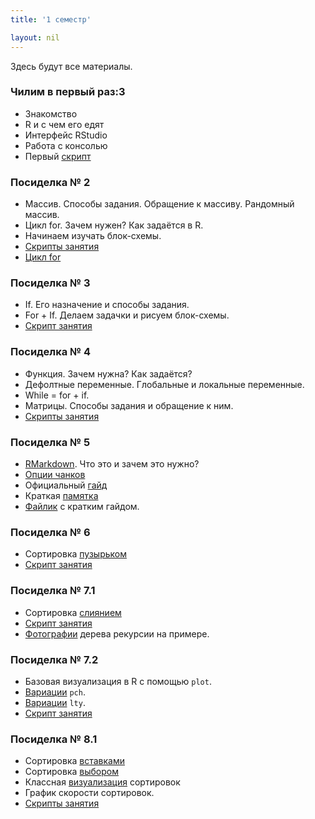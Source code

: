 ```yaml
---
title: '1 семестр'

layout: nil
---
```


Здесь будут все материалы.

### Чилим в первый раз:3

* Знакомство
* R и с чем его едят
* Интерфейс RStudio
* Работа с консолью
* Первый [скрипт](https://github.com/ahmedushka7/R/blob/master/docs/scripts/posidelka1.zip?raw=true)

### Посиделка № 2

* Массив. Cпособы задания. Обращение к массиву. Рандомный массив.
* Цикл for. Зачем нужен? Как задаётся в R.
* Начинаем изучать блок-схемы.
* [Скрипты занятия](https://github.com/ahmedushka7/R/blob/master/docs/scripts/posidelka2.zip?raw=true)
* [Цикл for](https://github.com/ahmedushka7/R/blob/master/docs/_includes/for.jpg)

### Посиделка № 3

* If. Его назначение и способы задания.
* For + If. Делаем задачки и рисуем блок-схемы.
* [Скрипт занятия](https://github.com/ahmedushka7/R/blob/master/docs/scripts/posidelka3.zip?raw=true)

### Посиделка № 4

* Функция. Зачем нужна? Как задаётся?
* Дефолтные переменные. Глобальные и локальные переменные.
* While = for + if.
* Матрицы. Способы задания и обращение к ним.
* [Скрипты занятия](https://github.com/ahmedushka7/R/blob/master/docs/scripts/posidelka4.zip?raw=true)

### Посиделка № 5 

* [RMarkdown](https://rmarkdown.rstudio.com/). Что это и зачем это нужно?
* [Опции чанков](https://yihui.name/knitr/options/)
* Официальный [гайд](https://bookdown.org/yihui/rmarkdown/r-code.html)
* Краткая [памятка](https://github.com/ahmedushka7/R/raw/master/docs/_includes/rmarkdown.pdf)
* [Файлик](https://github.com/ahmedushka7/R/blob/master/docs/scripts/posidelka5.zip?raw=true) с кратким гайдом.

### Посиделка № 6
* Сортировка [пузырьком](https://ru.wikipedia.org/wiki/%D0%A1%D0%BE%D1%80%D1%82%D0%B8%D1%80%D0%BE%D0%B2%D0%BA%D0%B0_%D0%BF%D1%83%D0%B7%D1%8B%D1%80%D1%8C%D0%BA%D0%BE%D0%BC)
* [Скрипт занятия](https://github.com/ahmedushka7/R/blob/master/docs/scripts/posidelka6.zip?raw=true)

### Посиделка № 7.1
* Сортировка [слиянием](https://neerc.ifmo.ru/wiki/index.php?title=%D0%A1%D0%BE%D1%80%D1%82%D0%B8%D1%80%D0%BE%D0%B2%D0%BA%D0%B0_%D1%81%D0%BB%D0%B8%D1%8F%D0%BD%D0%B8%D0%B5%D0%BC)
* [Скрипт занятия](https://github.com/ahmedushka7/R/blob/master/docs/scripts/posidelka7_1.zip?raw=true)
* [Фотографии](https://github.com/ahmedushka7/R/raw/master/docs/_includes/sort_merge.zip) дерева рекурсии на примере. 

### Посиделка № 7.2
* Базовая визуализация в R c помощью `plot`.
* [Вариации](https://github.com/ahmedushka7/R/blob/master/docs/_includes/pch.png) `pch`.
* [Вариации](https://github.com/ahmedushka7/R/blob/master/docs/_includes/lty.png) `lty`.
* [Скрипт занятия](https://github.com/ahmedushka7/R/blob/master/docs/scripts/posidelka7_2.zip?raw=true)

### Посиделка № 8.1
* Сортировка [вставками](https://ru.wikipedia.org/wiki/%D0%A1%D0%BE%D1%80%D1%82%D0%B8%D1%80%D0%BE%D0%B2%D0%BA%D0%B0_%D0%B2%D1%81%D1%82%D0%B0%D0%B2%D0%BA%D0%B0%D0%BC%D0%B8)
* Сортировка [выбором](https://ru.wikipedia.org/wiki/%D0%A1%D0%BE%D1%80%D1%82%D0%B8%D1%80%D0%BE%D0%B2%D0%BA%D0%B0_%D0%B2%D1%8B%D0%B1%D0%BE%D1%80%D0%BE%D0%BC)
* Классная [визуализация](https://www.youtube.com/watch?v=Gnp8G1_kO3I) сортировок
* График скорости сортировок.
* [Скрипты занятия](https://github.com/ahmedushka7/R/blob/master/docs/scripts/posidelka8_1.zip?raw=true)